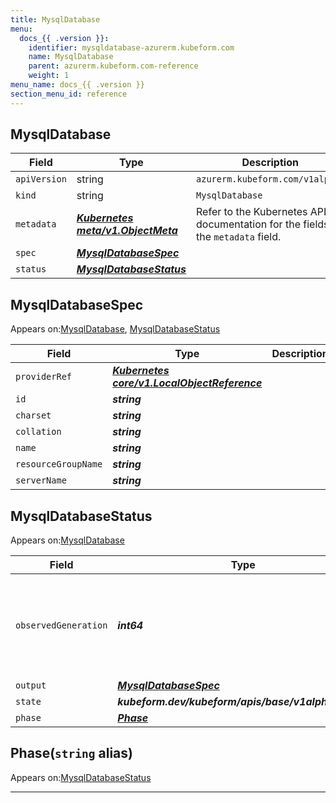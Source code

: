 ```yaml
---
title: MysqlDatabase
menu:
  docs_{{ .version }}:
    identifier: mysqldatabase-azurerm.kubeform.com
    name: MysqlDatabase
    parent: azurerm.kubeform.com-reference
    weight: 1
menu_name: docs_{{ .version }}
section_menu_id: reference
---
```


## MysqlDatabase
| Field | Type | Description |
| ------ | ----- | ----------- |
| `apiVersion` | string | `azurerm.kubeform.com/v1alpha1` |
|    `kind` | string | `MysqlDatabase` |
| `metadata` | ***[Kubernetes meta/v1.ObjectMeta](https://kubernetes.io/docs/reference/generated/kubernetes-api/v1.13/#objectmeta-v1-meta)***|Refer to the Kubernetes API documentation for the fields of the `metadata` field.|
| `spec` | ***[MysqlDatabaseSpec](#mysqldatabasespec)***||
| `status` | ***[MysqlDatabaseStatus](#mysqldatabasestatus)***||
## MysqlDatabaseSpec

Appears on:[MysqlDatabase](#mysqldatabase), [MysqlDatabaseStatus](#mysqldatabasestatus)

| Field | Type | Description |
| ------ | ----- | ----------- |
| `providerRef` | ***[Kubernetes core/v1.LocalObjectReference](https://kubernetes.io/docs/reference/generated/kubernetes-api/v1.13/#localobjectreference-v1-core)***||
| `id` | ***string***||
| `charset` | ***string***||
| `collation` | ***string***||
| `name` | ***string***||
| `resourceGroupName` | ***string***||
| `serverName` | ***string***||
## MysqlDatabaseStatus

Appears on:[MysqlDatabase](#mysqldatabase)

| Field | Type | Description |
| ------ | ----- | ----------- |
| `observedGeneration` | ***int64***| ***(Optional)*** Resource generation, which is updated on mutation by the API Server.|
| `output` | ***[MysqlDatabaseSpec](#mysqldatabasespec)***| ***(Optional)*** |
| `state` | ***kubeform.dev/kubeform/apis/base/v1alpha1.State***| ***(Optional)*** |
| `phase` | ***[Phase](#phase)***| ***(Optional)*** |
## Phase(`string` alias)

Appears on:[MysqlDatabaseStatus](#mysqldatabasestatus)

---
